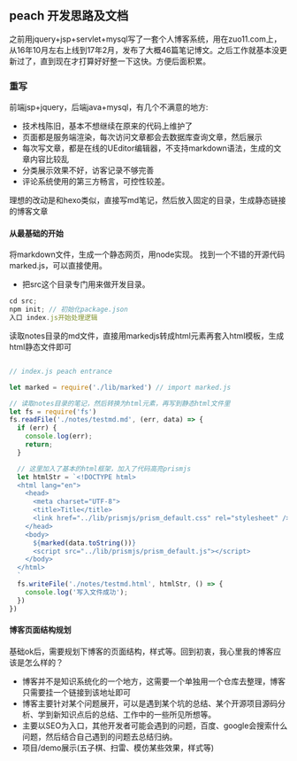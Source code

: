 
## peach 开发思路及文档
之前用jquery+jsp+servlet+mysql写了一套个人博客系统，用在zuo11.com上，从16年10月左右上线到17年2月，发布了大概46篇笔记博文。之后工作就基本没更新过了，直到现在才打算好好整一下这快。方便后面积累。

### 重写
前端jsp+jquery，后端java+mysql，有几个不满意的地方:

- 技术栈陈旧，基本不想继续在原来的代码上维护了
- 页面都是服务端渲染，每次访问文章都会去数据库查询文章，然后展示
- 每次写文章，都是在线的UEditor编辑器，不支持markdown语法，生成的文章内容比较乱
- 分类展示效果不好，访客记录不够完善
- 评论系统使用的第三方畅言，可控性较差。

理想的改动是和hexo类似，直接写md笔记，然后放入固定的目录，生成静态链接的博客文章
#### 从最基础的开始
将markdown文件，生成一个静态网页，用node实现。 找到一个不错的开源代码marked.js，可以直接使用。

- 把src这个目录专门用来做开发目录。
``` js
cd src;
npm init; // 初始化package.json
入口 index.js开始处理逻辑
```
读取notes目录的md文件，直接用markedjs转成html元素再套入html模板，生成html静态文件即可
``` js

// index.js peach entrance

let marked = require('./lib/marked') // import marked.js

// 读取notes目录的笔记，然后转换为html元素，再写到静态html文件里
let fs = require('fs')
fs.readFile('./notes/testmd.md', (err, data) => {
  if (err) {
    console.log(err);
    return;
  }

  // 这里加入了基本的html框架，加入了代码高亮prismjs
  let htmlStr = `<!DOCTYPE html>
  <html lang="en">
    <head>
      <meta charset="UTF-8">
      <title>Title</title>
      <link href="../lib/prismjs/prism_default.css" rel="stylesheet" />
    </head>
    <body>
      ${marked(data.toString())}
      <script src="../lib/prismjs/prism_default.js"></script>
    </body>
  </html>
  `
  fs.writeFile('./notes/testmd.html', htmlStr, () => {
    console.log('写入文件成功');
  })
})
```
#### 博客页面结构规划
基础ok后，需要规划下博客的页面结构，样式等。回到初衷，我心里我的博客应该是怎么样的？
- 博客并不是知识系统化的一个地方，这需要一个单独用一个仓库去整理，博客只需要挂一个链接到该地址即可
- 博客主要针对某个问题展开，可以是遇到某个坑的总结、某个开源项目源码分析、学到新知识点后的总结、工作中的一些所见所想等。
- 主要以SEO为入口，其他开发者可能会遇到的问题，百度、google会搜索什么问题，然后结合自己遇到的问题去总结归纳。
- 项目/demo展示(五子棋、扫雷、模仿某些效果，样式等)



